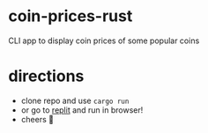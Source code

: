 # coin-prices-rust
CLI app to display coin prices of some popular coins

# directions
- clone repo and use `cargo run`
- or go to [replit](https://replit.com/@hackerb0y/DisplayRealTimeCoinPrices) and run in browser!
- cheers 🍻

